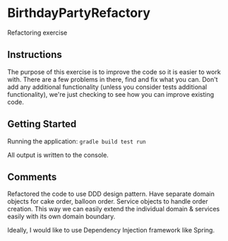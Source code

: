 # BirthdayPartyRefactory
Refactoring exercise

## Instructions
The purpose of this exercise is to improve the code so it is easier to work with. 
There are a few problems in there, find and fix what you can. Don't add any additional
functionality (unless you consider tests additional functionality), we're just checking to see how you can improve existing code.
 
## Getting Started

Running the application: `gradle build test run`

All output is written to the console.

## Comments
Refactored the code to use DDD design pattern.
Have separate domain objects for cake order, balloon order.
Service objects to handle order creation. 
This way we can easily extend the individual domain & services easily with its own domain boundary.

Ideally, I would like to use Dependency Injection framework like Spring.

 
